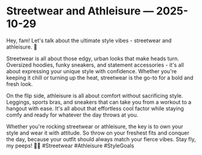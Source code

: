 # Streetwear and Athleisure — 2025-10-29

Hey, fam! Let's talk about the ultimate style vibes - streetwear and athleisure. 🌟

Streetwear is all about those edgy, urban looks that make heads turn. Oversized hoodies, funky sneakers, and statement accessories - it's all about expressing your unique style with confidence. Whether you're keeping it chill or turning up the heat, streetwear is the go-to for a bold and fresh look.

On the flip side, athleisure is all about comfort without sacrificing style. Leggings, sports bras, and sneakers that can take you from a workout to a hangout with ease. It's all about that effortless cool factor while staying comfy and ready for whatever the day throws at you.

Whether you're rocking streetwear or athleisure, the key is to own your style and wear it with attitude. So throw on your freshest fits and conquer the day, because your outfit should always match your fierce vibes. Stay fly, my peeps! 💯✨ #Streetwear #Athleisure #StyleGoals